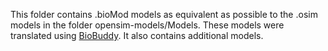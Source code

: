This folder contains .bioMod models as equivalent as possible to the .osim models in the folder opensim-models/Models.
These models were translated using [BioBuddy](https://github.com/pyomeca/biobuddy).
It also contains additional models.
